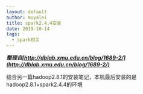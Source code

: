 ```yaml
---
layout: default
author: muyalei
title: spark2.4.4安装
date: 2019-10-14
tags:
  - spark相关
---
```


***整理自[http://dblab.xmu.edu.cn/blog/1689-2/](http://dblab.xmu.edu.cn/blog/1689-2/)***

结合另一篇hadoop2.8.1的安装笔记，本机最后安装的是hadoop2.8.1+spark2.4.4的环境
